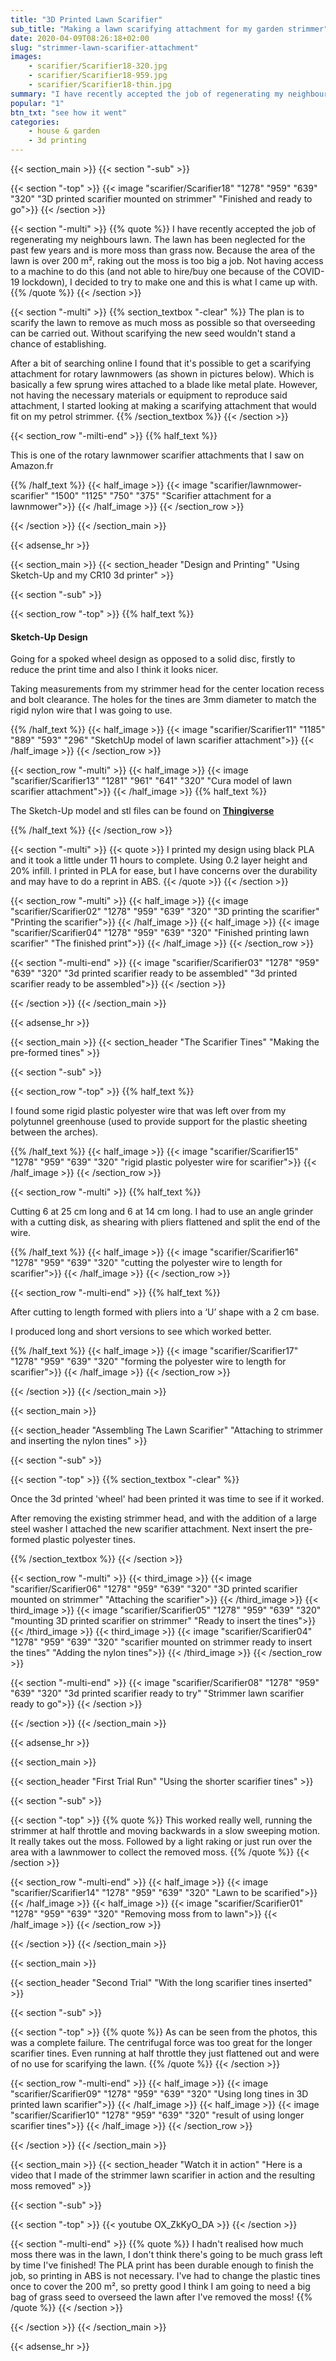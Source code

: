 ```yaml
---
title: "3D Printed Lawn Scarifier"
sub_title: "Making a lawn scarifying attachment for my garden strimmer"
date: 2020-04-09T08:26:18+02:00
slug: "strimmer-lawn-scarifier-attachment"
images:
    - scarifier/Scarifier18-320.jpg
    - scarifier/Scarifier18-959.jpg
    - scarifier/Scarifier18-thin.jpg
summary: "I have recently accepted the job of regenerating my neighbours lawn. The lawn has been neglected for the past few years and is more moss than grass..."
popular: "1"
btn_txt: "see how it went"
categories:
    - house & garden
    - 3d printing
---
```


{{< section_main >}}
{{< section "-sub" >}}

{{< section "-top" >}}
{{< image "scarifier/Scarifier18" "1278" "959" "639" "320" "3D printed scarifier mounted on strimmer" "Finished and ready to go">}}
{{< /section >}}

{{< section "-multi" >}}
{{% quote %}}
I have recently accepted the job of regenerating my neighbours lawn. The lawn has been neglected for the past few years and is more moss than grass now. Because the area of the lawn is over 200 m², raking out the moss is too big a job. Not having access to a machine to do this (and not able to hire/buy one because of the COVID-19 lockdown), I decided to try to make one and this is what I came up with.
{{% /quote %}}
{{< /section >}}

{{< section "-multi" >}}
{{% section_textbox "-clear" %}}
The plan is to scarify the lawn to remove as much moss as possible so that overseeding can be carried out. Without scarifying the new seed wouldn't stand a chance of establishing.

After a bit of searching online I found that it's possible to get a scarifying attachment for rotary lawnmowers (as shown in pictures below). Which is basically a few sprung wires attached to a blade like metal plate. However, not having the necessary materials or equipment to reproduce said attachment, I started looking at making a scarifying attachment that would fit on my petrol strimmer.
{{% /section_textbox %}}
{{< /section >}}

{{< section_row "-milti-end" >}}
{{% half_text %}}

This is one of the rotary lawnmower scarifier attachments that I saw on Amazon.fr

{{% /half_text %}}
{{< half_image >}}
{{< image "scarifier/lawnmower-scarifier" "1500" "1125" "750" "375" "Scarifier attachment for a lawnmower">}}
{{< /half_image >}}
{{< /section_row >}}

{{< /section >}}
{{< /section_main >}}

{{< adsense_hr >}}

{{< section_main >}}
{{< section_header "Design and Printing" "Using Sketch-Up and my CR10 3d printer" >}}

{{< section "-sub" >}}

{{< section_row "-top" >}}
{{% half_text %}}

#### Sketch-Up Design

Going for a spoked wheel design as opposed to a solid disc, firstly to reduce the print time and also I think it looks nicer.

Taking measurements from my strimmer head for the center location recess and bolt clearance. The holes for the tines are 3mm diameter to match the rigid nylon wire that I was going to use.

{{% /half_text %}}
{{< half_image >}}
{{< image "scarifier/Scarifier11" "1185" "889" "593" "296" "SketchUp model of lawn scarifier attachment">}}
{{< /half_image >}}
{{< /section_row >}}

{{< section_row "-multi" >}}
{{< half_image >}}
{{< image "scarifier/Scarifier13" "1281" "961" "641" "320" "Cura model of lawn scarifier attachment">}}
{{< /half_image >}}
{{% half_text %}}

The Sketch-Up model and stl files can be found on **[Thingiverse](https://www.thingiverse.com/thing:4273457)**

{{% /half_text %}}
{{< /section_row >}}

{{< section "-multi" >}}
{{< quote >}}
I printed my design using black PLA and it took a little under 11 hours to complete. Using 0.2 layer height and 20% infill. I printed in PLA for ease, but I have concerns over the durability and may have to do a reprint in ABS.
{{< /quote >}}
{{< /section >}}

{{< section_row "-multi" >}}
{{< half_image >}}
{{< image "scarifier/Scarifier02" "1278" "959" "639" "320" "3D printing the scarifier" "Printing the scarifier">}}
{{< /half_image >}}
{{< half_image >}}
{{< image "scarifier/Scarifier04" "1278" "959" "639" "320" "Finished printing lawn scarifier" "The finished print">}}
{{< /half_image >}}
{{< /section_row >}}

{{< section "-multi-end" >}}
{{< image "scarifier/Scarifier03" "1278" "959" "639" "320" "3d printed scarifier ready to be assembled" "3d printed scarifier ready to be assembled">}}
{{< /section >}}

{{< /section >}}
{{< /section_main >}}

{{< adsense_hr >}}

{{< section_main >}}
{{< section_header "The Scarifier Tines" "Making the pre-formed tines" >}}

{{< section "-sub" >}}

{{< section_row "-top" >}}
{{% half_text %}}

I found some rigid plastic polyester wire that was left over from my polytunnel greenhouse (used to provide support for the plastic sheeting between the arches).

{{% /half_text %}}
{{< half_image >}}
{{< image "scarifier/Scarifier15" "1278" "959" "639" "320" "rigid plastic polyester wire for scarifier">}}
{{< /half_image >}}
{{< /section_row >}}

{{< section_row "-multi" >}}
{{% half_text %}}

Cutting 6 at 25 cm long and 6 at 14 cm long. I had to use an angle grinder with a cutting disk, as shearing with pliers flattened and split the end of the wire.

{{% /half_text %}}
{{< half_image >}}
{{< image "scarifier/Scarifier16" "1278" "959" "639" "320" "cutting the polyester wire to length for scarifier">}}
{{< /half_image >}}
{{< /section_row >}}

{{< section_row "-multi-end" >}}
{{% half_text %}}

After cutting to length formed with pliers into a ‘U’ shape with a 2 cm base.

I produced long and short versions to see which worked better.

{{% /half_text %}}
{{< half_image >}}
{{< image "scarifier/Scarifier17" "1278" "959" "639" "320" "forming the polyester wire to length for scarifier">}}
{{< /half_image >}}
{{< /section_row >}}

{{< /section >}}
{{< /section_main >}}

{{< section_main >}}

{{< section_header "Assembling The Lawn Scarifier" "Attaching to strimmer and inserting the nylon tines" >}}

{{< section "-sub" >}}

{{< section "-top" >}}
{{% section_textbox "-clear" %}}

Once the 3d printed 'wheel' had been printed it was time to see if it worked.

After removing the existing strimmer head, and with the addition of a large steel washer I attached the new scarifier attachment. Next insert the pre-formed plastic polyester tines.

{{% /section_textbox %}}
{{< /section >}}

{{< section_row "-multi" >}}
{{< third_image >}}
{{< image "scarifier/Scarifier06" "1278" "959" "639" "320" "3D printed scarifier mounted on strimmer" "Attaching the scarifier">}}
{{< /third_image >}}
{{< third_image >}}
{{< image "scarifier/Scarifier05" "1278" "959" "639" "320" "mounting 3D printed scarifier on strimmer" "Ready to insert the tines">}}
{{< /third_image >}}
{{< third_image >}}
{{< image "scarifier/Scarifier04" "1278" "959" "639" "320" "scarifier mounted on strimmer ready to insert the tines" "Adding the nylon tines">}}
{{< /third_image >}}
{{< /section_row >}}

{{< section "-multi-end" >}}
{{< image "scarifier/Scarifier08" "1278" "959" "639" "320" "3d printed scarifier ready to try" "Strimmer lawn scarifier ready to go">}}
{{< /section >}}

{{< /section >}}
{{< /section_main >}}

{{< adsense_hr >}}

{{< section_main >}}

{{< section_header "First Trial Run" "Using the shorter scarifier tines" >}}

{{< section "-sub" >}}

{{< section "-top" >}}
{{% quote %}}
This worked really well, running the strimmer at half throttle and moving backwards in a slow sweeping motion. It really takes out the moss. Followed by a light raking or just run over the area with a lawnmower to collect the removed moss.
{{% /quote %}}
{{< /section >}}

{{< section_row "-multi-end" >}}
{{< half_image >}}
{{< image "scarifier/Scarifier14" "1278" "959" "639" "320" "Lawn to be scarified">}}
{{< /half_image >}}
{{< half_image >}}
{{< image "scarifier/Scarifier01" "1278" "959" "639" "320" "Removing moss from to lawn">}}
{{< /half_image >}}
{{< /section_row >}}

{{< /section >}}
{{< /section_main >}}

{{< section_main >}}

{{< section_header "Second Trial" "With the long scarifier tines inserted" >}}

{{< section "-sub" >}}

{{< section "-top" >}}
{{% quote %}}
As can be seen from the photos, this was a complete failure. The centrifugal force was too great for the longer scarifier tines. Even running at half throttle they just flattened out and were of no use for scarifying the lawn.
{{% /quote %}}
{{< /section >}}

{{< section_row "-multi-end" >}}
{{< half_image >}}
{{< image "scarifier/Scarifier09" "1278" "959" "639" "320" "Using long tines in 3D printed lawn scarifier">}}
{{< /half_image >}}
{{< half_image >}}
{{< image "scarifier/Scarifier10" "1278" "959" "639" "320" "result of using longer scarifier tines">}}
{{< /half_image >}}
{{< /section_row >}}

{{< /section >}}
{{< /section_main >}}

{{< section_main >}}
{{< section_header "Watch it in action" "Here is a video that I made of the strimmer lawn scarifier in action and the resulting moss removed" >}}

{{< section "-sub" >}}

{{< section "-top" >}}
{{< youtube OX_ZkKyO_DA >}}
{{< /section >}}

{{< section "-multi-end" >}}
{{% quote %}}
I hadn't realised how much moss there was in the lawn, I don't think there's going to be much grass left by time I've finished! The PLA print has been durable enough to finish the job, so printing in ABS is not necessary. I've had to change the plastic tines once to cover the 200 m², so pretty good I think I am going to need a big bag of grass seed to overseed the lawn after I've removed the moss!
{{% /quote %}}
{{< /section >}}

{{< /section >}}
{{< /section_main >}}

{{< adsense_hr >}}
